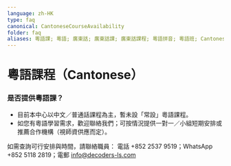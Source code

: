 ```yaml
---
language: zh-HK
type: faq
canonical: CantoneseCourseAvailability
folder: faq
aliases: 粵語課; 粵語; 廣東話; 廣東話課; 廣東話課程; 粵語拼音; 粵語班; Cantonese course; 有沒有粵語; 兒童粵語
---
```

# 粵語課程（Cantonese）

### 是否提供粵語課？
- 目前本中心以中文／普通話課程為主，暫未設「常設」粵語課程。
- 如您有粵語學習需求，歡迎聯絡我們；可按情況提供一對一／小組短期安排或推薦合作機構（視師資供應而定）。

如需查詢可行安排與時間，請聯絡職員：
電話 +852 2537 9519；WhatsApp +852 5118 2819；電郵 info@decoders-ls.com